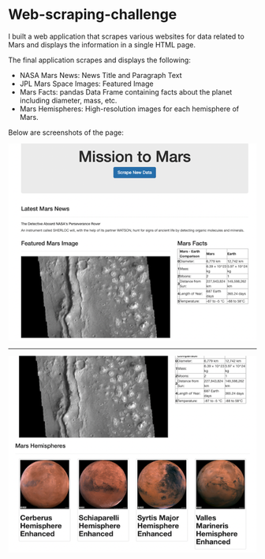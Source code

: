 # Web-scraping-challenge

I built a web application that scrapes various websites for data related to Mars and displays the information in a single HTML page. 

The final application scrapes and displays the following:

* NASA Mars News: News Title and Paragraph Text
* JPL Mars Space Images: Featured Image
* Mars Facts: pandas Data Frame containing facts about the planet including diameter, mass, etc.
* Mars Hemispheres: High-resolution images for each hemisphere of Mars.

Below are screenshots of the page:

![1](screenshot1.png)

------------------------------------

![2](screenshot2.png)
